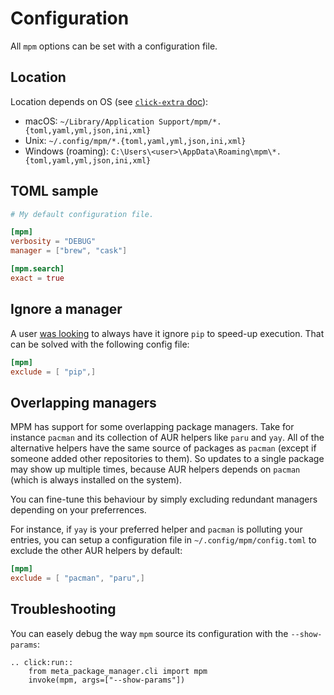 # Configuration

All `mpm` options can be set with a configuration file.

## Location

Location depends on OS (see
[`click-extra` doc](https://kdeldycke.github.io/click-extra/config.html#pattern-matching)):

- macOS:
  `~/Library/Application Support/mpm/*.{toml,yaml,yml,json,ini,xml}`
- Unix:
  `~/.config/mpm/*.{toml,yaml,yml,json,ini,xml}`
- Windows (roaming):
  `C:\Users\<user>\AppData\Roaming\mpm\*.{toml,yaml,yml,json,ini,xml}`

## TOML sample

```toml
# My default configuration file.

[mpm]
verbosity = "DEBUG"
manager = ["brew", "cask"]

[mpm.search]
exact = true
```

## Ignore a manager

A user [was looking](https://github.com/matryer/xbar/issues/777) to
always have it ignore `pip` to speed-up execution. That can be solved with the
following config file:

```toml
[mpm]
exclude = [ "pip",]
```

## Overlapping managers

MPM has support for some overlapping package managers. Take for instance `pacman` and its collection of AUR helpers like `paru` and `yay`. All of the alternative helpers have the same source of packages as `pacman` (except if someone added other repositories to them). So updates to a single package may show up multiple times, because AUR helpers depends on `pacman` (which is always installed on the system).

You can fine-tune this behaviour by simply excluding redundant managers depending on your preferrences.

For instance, if `yay` is your preferred helper and `pacman` is polluting your entries, you can setup a configuration file in `~/.config/mpm/config.toml` to exclude the other AUR helpers by default:

```toml
[mpm]
exclude = [ "pacman", "paru",]
```

## Troubleshooting

You can easely debug the way `mpm` source its configuration with the `--show-params`:

```{eval-rst}
.. click:run::
    from meta_package_manager.cli import mpm
    invoke(mpm, args=["--show-params"])
```
